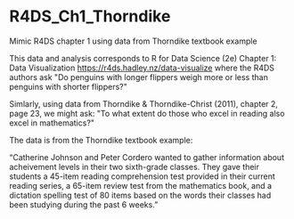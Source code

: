 # R4DS_Ch1_Thorndike
Mimic R4DS chapter 1 using data from Thorndike textbook example

This data and analysis corresponds to R for Data Science (2e) Chapter 1: Data Visualization https://r4ds.hadley.nz/data-visualize where the R4DS authors ask "Do penguins with longer flippers weigh more or less than penguins with shorter flippers?" 

Simlarly, using data from Thorndike & Thorndike-Christ (2011), chapter 2, page 23, we might ask: "To what extent do those who excel in reading also
excel in mathematics?"

The data is from the Thorndike textbook example:

“Catherine Johnson and Peter Cordero wanted to gather information about acheivement levels in their two sixth-grade classes. They gave their students a 45-item reading comprehension test provided in their current reading series, a 65-item review test from the mathematics book, and a dictation spelling test of 80 items based on the words their classes had been studying during the past 6 weeks.”

